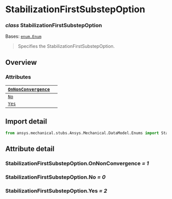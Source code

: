 <a id="stabilizationfirstsubstepoption"></a>

# StabilizationFirstSubstepOption

<a id="StabilizationFirstSubstepOption"></a>

### *class* StabilizationFirstSubstepOption

Bases: [`enum.Enum`](https://docs.python.org/3/library/enum.html#enum.Enum)

> Specifies the StabilizationFirstSubstepOption.

> <!-- !! processed by numpydoc !! -->

<a id="overview"></a>

## Overview

### Attributes

| [`OnNonConvergence`](#StabilizationFirstSubstepOption.OnNonConvergence)   |    |
|---------------------------------------------------------------------------|----|
| [`No`](#StabilizationFirstSubstepOption.No)                               |    |
| [`Yes`](#StabilizationFirstSubstepOption.Yes)                             |    |

<a id="import-detail"></a>

## Import detail

```python
from ansys.mechanical.stubs.Ansys.Mechanical.DataModel.Enums import StabilizationFirstSubstepOption
```

<a id="attribute-detail"></a>

## Attribute detail

<a id="StabilizationFirstSubstepOption.OnNonConvergence"></a>

### StabilizationFirstSubstepOption.OnNonConvergence *= 1*

<a id="StabilizationFirstSubstepOption.No"></a>

### StabilizationFirstSubstepOption.No *= 0*

<a id="StabilizationFirstSubstepOption.Yes"></a>

### StabilizationFirstSubstepOption.Yes *= 2*
